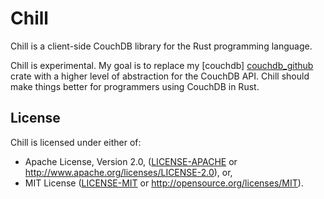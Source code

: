 # Chill

Chill is a client-side CouchDB library for the Rust programming
language.

Chill is experimental. My goal is to replace my [couchdb]
[couchdb_github] crate with a higher level of abstraction for the
CouchDB API. Chill should make things better for programmers using
CouchDB in Rust.

## License

Chill is licensed under either of:

* Apache License, Version 2.0, ([LICENSE-APACHE](LICENSE-APACHE) or
  http://www.apache.org/licenses/LICENSE-2.0), or,
* MIT License ([LICENSE-MIT](LICENSE-MIT) or
  http://opensource.org/licenses/MIT).

[couchdb_github]: https://github.com/couchdb-rs/couchdb

